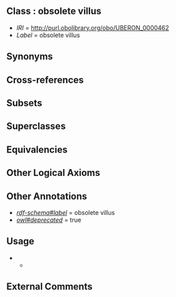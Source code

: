 
## Class : obsolete villus

 * *IRI* = http://purl.obolibrary.org/obo/UBERON_0000462
 * *Label* = obsolete villus

## Synonyms


## Cross-references


## Subsets


## Superclasses


## Equivalencies


## Other Logical Axioms


## Other Annotations

 * *[rdf-schema#label](../../el/rdf-schema#label.md)* = obsolete villus
 * *[owl#deprecated](../../ed/owl#deprecated.md)* = true

## Usage

 * -

## External Comments

